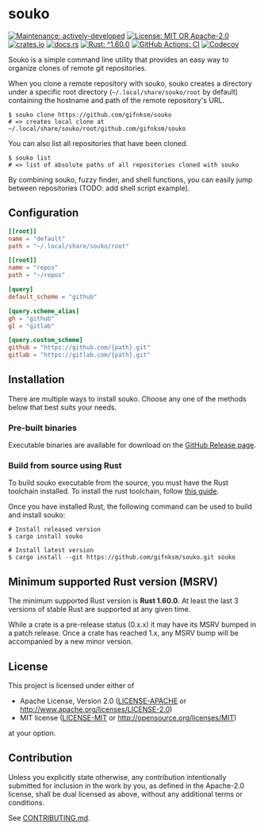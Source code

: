 <!-- cargo-sync-rdme title [[ -->
# souko
<!-- cargo-sync-rdme ]] -->
<!-- cargo-sync-rdme badge [[ -->
[![Maintenance: actively-developed](https://img.shields.io/badge/maintenance-actively--developed-brightgreen.svg?style=flat-square)](https://doc.rust-lang.org/cargo/reference/manifest.html#the-badges-section)
[![License: MIT OR Apache-2.0](https://img.shields.io/crates/l/souko.svg?style=flat-square)](#license)
[![crates.io](https://img.shields.io/crates/v/souko.svg?logo=rust&style=flat-square)](https://crates.io/crates/souko)
[![docs.rs](https://img.shields.io/docsrs/souko.svg?logo=docs.rs&style=flat-square)](https://docs.rs/souko)
[![Rust: ^1.60.0](https://img.shields.io/badge/rust-^1.60.0-93450a.svg?logo=rust&style=flat-square)](https://doc.rust-lang.org/cargo/reference/manifest.html#the-rust-version-field)
[![GitHub Actions: CI](https://img.shields.io/github/workflow/status/gifnksm/souko/CI.svg?label=CI&logo=github&style=flat-square)](https://github.com/gifnksm/souko/actions/workflows/ci.yml)
[![Codecov](https://img.shields.io/codecov/c/github/gifnksm/souko.svg?label=codecov&logo=codecov&style=flat-square)](https://codecov.io/gh/gifnksm/souko)
<!-- cargo-sync-rdme ]] -->

Souko is a simple command line utility that provides an easy way to organize clones of remote git repositories.

When you clone a remote repository with souko, souko creates a directory under a specific root directory (`~/.local/share/souko/root` by default) containing the hostname and path of the remote repository's URL.

```console
$ souko clone https://github.com/gifnksm/souko
# => creates local clone at ~/.local/share/souko/root/github.com/gifnksm/souko
```

You can also list all repositories that have been cloned.

```console
$ souko list
# => list of absolute paths of all repositories cloned with souko
```

By combining souko, fuzzy finder, and shell functions, you can easily jump between repositories (TODO: add shell script example).

## Configuration

```toml
[[root]]
name = "default"
path = "~/.local/share/souko/root"

[[root]]
name = "repos"
path = "~/repos"

[query]
default_scheme = "github"

[query.scheme_alias]
gh = "github"
gl = "gitlab"

[query.custom_scheme]
github = "https://github.com/{path}.git"
gitlab = "https://gitlab.com/{path}.git"

```

## Installation

There are multiple ways to install souko.
Choose any one of the methods below that best suits your needs.

### Pre-built binaries

Executable binaries are available for download on the [GitHub Release page].

[GitHub Release page]: https://github.com/gifnksm/souko/releases/

### Build from source using Rust

To build souko executable from the source, you must have the Rust toolchain installed.
To install the rust toolchain, follow [this guide](https://www.rust-lang.org/tools/install).

Once you have installed Rust, the following command can be used to build and install souko:

```console
# Install released version
$ cargo install souko

# Install latest version
$ cargo install --git https://github.com/gifnksm/souko.git souko
```

## Minimum supported Rust version (MSRV)

The minimum supported Rust version is **Rust 1.60.0**.
At least the last 3 versions of stable Rust are supported at any given time.

While a crate is a pre-release status (0.x.x) it may have its MSRV bumped in a patch release.
Once a crate has reached 1.x, any MSRV bump will be accompanied by a new minor version.

## License

This project is licensed under either of

* Apache License, Version 2.0
   ([LICENSE-APACHE](LICENSE-APACHE) or <http://www.apache.org/licenses/LICENSE-2.0>)
* MIT license
   ([LICENSE-MIT](LICENSE-MIT) or <http://opensource.org/licenses/MIT>)

at your option.

## Contribution

Unless you explicitly state otherwise, any contribution intentionally submitted
for inclusion in the work by you, as defined in the Apache-2.0 license, shall be
dual licensed as above, without any additional terms or conditions.

See [CONTRIBUTING.md](CONTRIBUTING.md).
